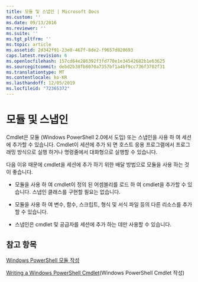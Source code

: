 ```yaml
---
title: 모듈 및 스냅인 | Microsoft Docs
ms.custom: ''
ms.date: 09/13/2016
ms.reviewer: ''
ms.suite: ''
ms.tgt_pltfrm: ''
ms.topic: article
ms.assetid: 2d342f91-23e0-467f-8de2-f9657d820693
caps.latest.revision: 6
ms.openlocfilehash: 157cd64e286392f3fd770e1e34542682b1e63625
ms.sourcegitcommit: debd2b38fb8070a7357bf1a4bf9cc736f3702f31
ms.translationtype: MT
ms.contentlocale: ko-KR
ms.lasthandoff: 12/05/2019
ms.locfileid: "72365372"
---
```

# <a name="modules-and-snap-ins"></a>모듈 및 스냅인

Cmdlet은 모듈 (Windows PowerShell 2.0에서 도입) 또는 스냅인을 사용 하 여 세션에 추가할 수 있습니다. Cmdlet이 세션에 추가 되 면 호스트 응용 프로그램에서 프로그래밍 방식으로 실행 하거나 명령줄에서 대화형으로 실행할 수 있습니다.

다음 이유 때문에 cmdlet을 세션에 추가 하기 위한 배달 방법으로 모듈을 사용 하는 것이 좋습니다.

- 모듈을 사용 하 여 cmdlet이 정의 된 어셈블리를 로드 하 여 cmdlet을 추가할 수 있습니다. 스냅인 클래스를 구현할 필요는 없습니다.

- 모듈을 사용 하 여 변수, 함수, 스크립트, 형식 및 서식 파일 등의 다른 리소스를 추가할 수 있습니다.

- 스냅인은 cmdlet 및 공급자를 세션에 추가 하는 데만 사용할 수 있습니다.

## <a name="see-also"></a>참고 항목

[Windows PowerShell 모듈 작성](../module/writing-a-windows-powershell-module.md)

[Writing a Windows PowerShell Cmdlet](./writing-a-windows-powershell-cmdlet.md)(Windows PowerShell Cmdlet 작성)
